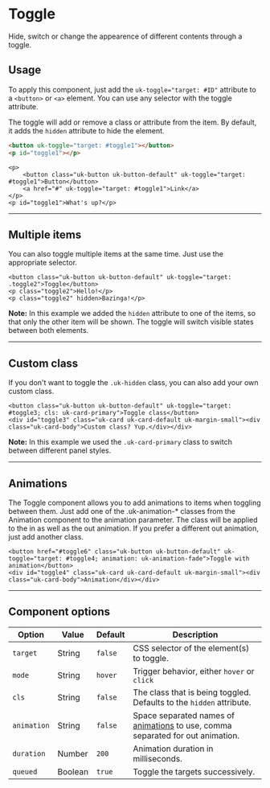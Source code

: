 # Toggle

<p class="uk-text-lead">Hide, switch or change the appearence of different contents through a toggle.</p>

## Usage

To apply this component, just add the `uk-toggle="target: #ID"` attribute to a `<button>` or `<a>` element. You can use any selector with the toggle attribute.

The toggle will add or remove a class or attribute from the item. By default, it adds the `hidden` attribute to hide the element.

```html
<button uk-toggle="target: #toggle1"></button>
<p id="toggle1"></p>
```

```example
<p>
    <button class="uk-button uk-button-default" uk-toggle="target: #toggle1">Button</button>
    <a href="#" uk-toggle="target: #toggle1">Link</a>
</p>
<p id="toggle1">What's up?</p>
```

***

## Multiple items

You can also toggle multiple items at the same time. Just use the appropriate selector.

```example
<button class="uk-button uk-button-default" uk-toggle="target: .toggle2">Toggle</button>
<p class="toggle2">Hello!</p>
<p class="toggle2" hidden>Bazinga!</p>
```

**Note:** In this example we added the `hidden` attribute to one of the items, so that only the other item will be shown. The toggle will switch visible states between both elements.

***

## Custom class

If you don't want to toggle the `.uk-hidden` class, you can also add your own custom class.

```example
<button class="uk-button uk-button-default" uk-toggle="target: #toggle3; cls: uk-card-primary">Toggle class</button>
<div id="toggle3" class="uk-card uk-card-default uk-margin-small"><div class="uk-card-body">Custom class? Yup.</div></div>
```

**Note:** In this example we used the `.uk-card-primary` class to switch between different panel styles.

***

## Animations

The Toggle component allows you to add animations to items when toggling between them. Just add one of the .uk-animation-* classes from the Animation component to the animation parameter. The class will be applied to the in as well as the out animation. If you prefer a different out animation, just add another class.

```example
<button href="#toggle6" class="uk-button uk-button-default" uk-toggle="target: #toggle4; animation: uk-animation-fade">Toggle with animation</button>
<div id="toggle4" class="uk-card uk-card-default uk-margin-small"><div class="uk-card-body">Animation</div></div>
```

***

## Component options

| Option | Value | Default | Description |
| --- | --- | --- | --- |
| `target` | String | `false` | CSS selector of the element(s) to toggle. |
| `mode` | String | `hover` | Trigger behavior, either `hover` or `click` |
| `cls` | String | `false` | The class that is being toggled. Defaults to the `hidden` attribute. |
| `animation` | String | `false` | Space separated names of [animations](animation.md) to use, comma separated for out animation. |
| `duration` | Number | `200` | Animation duration in milliseconds. |
| `queued` | Boolean | `true` | Toggle the targets successively. |
